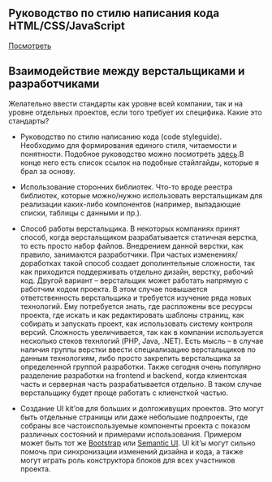 ## Руководство по стилю написания кода HTML/CSS/JavaScript

[Посмотреть](http://monochromer.github.io/styleguide/)

## Взаимодействие между верстальщиками и разработчиками

Желательно ввести стандарты как уровне всей компании, так и на уровне отдельных проектов, если того требует их специфика. 
Какие это стандарты?
* Руководство по стилю написанию кода (code styleguide). Необходимо для формирования единого стиля, читаемости и понятности.
Подобное руководство можно посмотреть [здесь](http://monochromer.github.io/styleguide/).В конце него есть список ссылок на подобные стайлгайды, которые я брал за основу.

* Использование сторонних библиотек. Что-то вроде реестра библиотек, которые можно/нужно использовать верстальщикам для реализации каких-либо компонентов (например, выпадающие списки, таблицы с данными и пр.).

* Способ работы верстальщика.
В некоторых компаниях принят способ, когда верстальщиком разрабатывается статичная верстка, то есть просто набор файлов. Внедрением данной верстки, как правило, занимаются разработчики. При частых изменениях/доработках такой способ создает дополинтельные сложности, так как приходится поддерживать отдельно дизайн, верстку, рабочий код.
Другой вариант – верстальщик может работать напрямую с работчим кодом проекта. В этом случае повышается ответственность верстальщика и требуется изучение ряда новых технологий. Ему потребуется знать, где распложены все ресурсы проекта, где искать и как редактировать шаблоны страниц, как собирать и запускать проект, как использовать систему контроля версий.
Сложность увеличивается, так как в компании используется несколько стеков технлогий (PHP, Java, .NET). Есть мысль – в случае наличия группы верстки ввести специализацию верстальщиков по данным технологиям, либо просто закрепить верстальщика за определенной группой разработки. Также сегодня очень популярно разделение разработки на frontend и backend, когда клиентская часть и серверная часть разрабатывается отдельно. В таком случае верстальщику будет проще работать с клиенсткой частью.

* Создание UI kit’ов для больших и долгоживущих проектов. Это могут быть отдельные страницы или даже небольшие подпроекты, где собраны все частоиспользуемые компоненты проекта с показом различных состояний и примерами использования. Примером может быть тот же [Bootstrap](http://getbootstrap.com/) или [Semantic UI](http://semantic-ui.com/). UI kit’ы могут сильно помочь при синхронизации изменений дизайна и кода, а также могут играть роль конструктора блоков для всех участников проекта.

